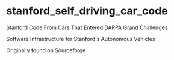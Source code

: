 # stanford_self_driving_car_code
Stanford Code From Cars That Entered DARPA Grand Challenges

Software Infrastructure for Stanford's Autonomous Vehicles

Originally found on Sourceforge

